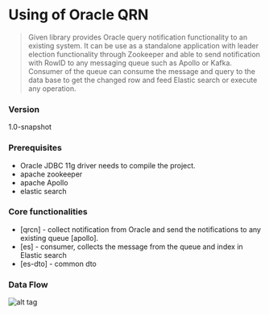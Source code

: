 # Using of Oracle QRN
>Given library provides Oracle query notification functionality to an existing system. It can be use as a standalone application with
>leader election functionality through Zookeeper and able to send notification with RowID to any messaging queue such as Apollo or Kafka. Consumer of the
>queue can consume the message and query to the data base to get the changed row and feed Elastic search or execute any operation.

### Version
1.0-snapshot
### Prerequisites
* Oracle JDBC 11g driver needs to compile the project.
* apache zookeeper
* apache Apollo
* elastic search

### Core functionalities
* [qrcn] - collect notification from Oracle and send the notifications to any existing queue [apollo].
* [es] - consumer, collects the message from the queue and index in Elastic search
* [es-dto] - common dto

### Data Flow
![alt tag](https://github.com/srecon/OracleToElasticSearch/blob/master/to%20ES.jpg)